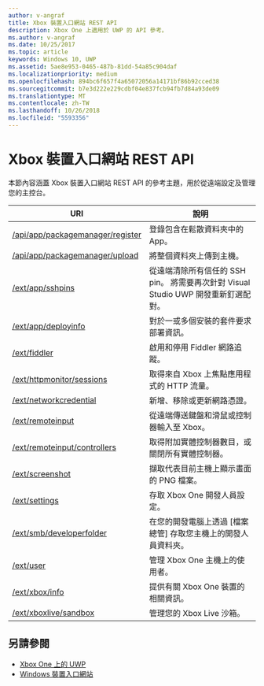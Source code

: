 ```yaml
---
author: v-angraf
title: Xbox 裝置入口網站 REST API
description: Xbox One 上適用於 UWP 的 API 參考。
ms.author: v-angraf
ms.date: 10/25/2017
ms.topic: article
keywords: Windows 10, UWP
ms.assetid: 5ae8e953-0465-487b-81dd-54a85c904daf
ms.localizationpriority: medium
ms.openlocfilehash: 894bc6f657f4a65072056a14171bf86b92cced38
ms.sourcegitcommit: b7e3d222e229cdbf04e837fcb94fb7d84a93de09
ms.translationtype: MT
ms.contentlocale: zh-TW
ms.lasthandoff: 10/26/2018
ms.locfileid: "5593356"
---
```

# <a name="xbox-device-portal-rest-api"></a>Xbox 裝置入口網站 REST API

本節內容涵蓋 Xbox 裝置入口網站 REST API 的參考主題，用於從遠端設定及管理您的主控台。

| URI        | 說明 |
|------------|-------------|
|[/api/app/packagemanager/register](wdp-loose-folder-register-api.md)| 登錄包含在鬆散資料夾中的 App。 |
|[/api/app/packagemanager/upload](wdp-folder-upload.md)| 將整個資料夾上傳到主機。 |
|[/ext/app/sshpins](uwp-sshpins-api.md)| 從遠端清除所有信任的 SSH pin。 將需要再次針對 Visual Studio UWP 開發重新釘選配對。 |
|[/ext/app/deployinfo](uwp-deployinfo-api.md)| 對於一或多個安裝的套件要求部署資訊。 |
|[/ext/fiddler](wdp-fiddler-api.md)| 啟用和停用 Fiddler 網路追蹤。 |
|[/ext/httpmonitor/sessions](wdp-httpMonitor-api.md)| 取得來自 Xbox 上焦點應用程式的 HTTP 流量。 |
|[/ext/networkcredential](uwp-networkcredentials-api.md)| 新增、移除或更新網路憑證。 |
|[/ext/remoteinput](uwp-remoteinput-api.md)| 從遠端傳送鍵盤和滑鼠或控制器輸入至 Xbox。 |
|[/ext/remoteinput/controllers](uwp-remoteinput-controllers-api.md)| 取得附加實體控制器數目，或關閉所有實體控制器。 |
|[/ext/screenshot](wdp-media-capture-api.md)| 擷取代表目前主機上顯示畫面的 PNG 檔案。 |
|[/ext/settings](wdp-xboxsettings-api.md)| 存取 Xbox One 開發人員設定。 |
|[/ext/smb/developerfolder](wdp-smb-api.md)| 在您的開發電腦上透過 [檔案總管] 存取您主機上的開發人員資料夾。 |
|[/ext/user](wdp-user-management.md)| 管理 Xbox One 主機上的使用者。 |
|[/ext/xbox/info](wdp-xboxinfo-api.md)| 提供有關 Xbox One 裝置的相關資訊。 |
|[/ext/xboxlive/sandbox](wdp-sandbox-api.md)| 管理您的 Xbox Live 沙箱。 |

## <a name="see-also"></a>另請參閱

- [Xbox One 上的 UWP](index.md)
- [Windows 裝置入口網站](../debug-test-perf/device-portal.md)
